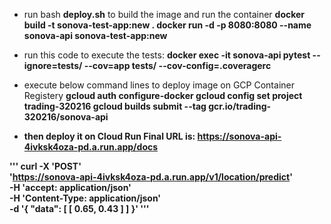 * run bash <b>deploy.sh</b> to build the image and run the container
<b>docker build -t sonova-test-app:new . </b>
<b>docker run -d -p 8080:8080 --name sonova-api sonova-test-app:new</b>


* run this code to execute the tests:
    <b>docker exec -it sonova-api pytest --ignore=tests/ --cov=app tests/ --cov-config=.coveragerc</b>


* execute below  command lines to deploy image on GCP Container Registery
<b>gcloud auth configure-docker
<b>gcloud config set project trading-320216
<b>gcloud builds submit --tag gcr.io/trading-320216/sonova-api

* then deploy it on Cloud Run
Final URL is:
<https://sonova-api-4ivksk4oza-pd.a.run.app/docs>

'''
curl -X 'POST' \
  'https://sonova-api-4ivksk4oza-pd.a.run.app/v1/location/predict' \
  -H 'accept: application/json' \
  -H 'Content-Type: application/json' \
  -d '{
  "data": [
    [
      0.65,
      0.43
    ]
  ]
}'
'''